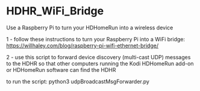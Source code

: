 # HDHR_WiFi_Bridge
Use a Raspberry Pi to turn your HDHomeRun into a wireless device

1 - follow these instructions to turn your Raspberry Pi into a WiFi bridge: https://willhaley.com/blog/raspberry-pi-wifi-ethernet-bridge/

2 - use this script to forward device discovery (multi-cast UDP) messages to the HDHR so that other computers running the Kodi HDHomeRun add-on or HDHomeRun software can find the HDHR


to run the script:
python3 udpBroadcastMsgForwarder.py
